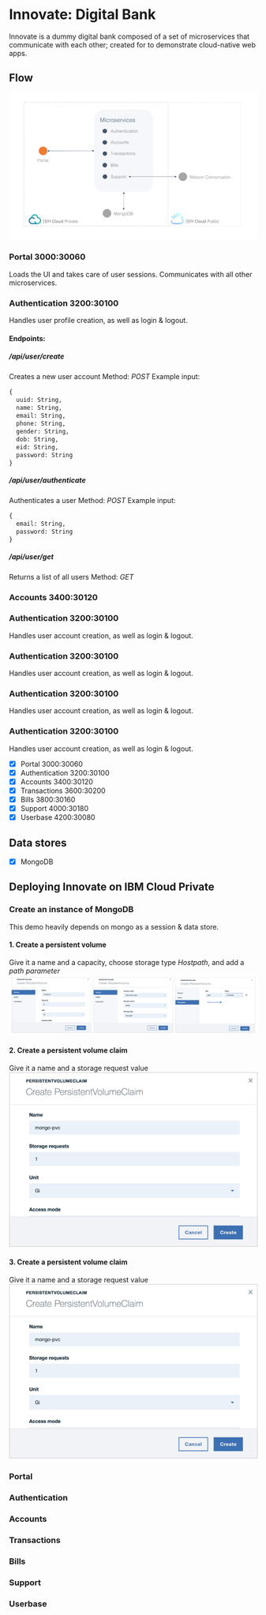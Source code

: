 # Innovate: Digital Bank
Innovate is a dummy digital bank composed of a set of microservices that communicate with each other; created for to demonstrate cloud-native web apps.
<!-- A live version deployed on a kubernetes cluster in IBM Cloud is available here: -->

## Flow
![Demo architecture](docs/flow.png)

### Portal 3000:30060
Loads the UI and takes care of user sessions. Communicates with all other microservices.

### Authentication 3200:30100
Handles user profile creation, as well as login & logout.
#### Endpoints:
##### /api/user/create
Creates a new user account
Method: *POST*
Example input:
```
{
  uuid: String,
  name: String,
  email: String,
  phone: String,
  gender: String,
  dob: String,
  eid: String,
  password: String
}
```

##### /api/user/authenticate
Authenticates a user
Method: *POST*
Example input:
```
{
  email: String,
  password: String
}
```

##### /api/user/get
Returns a list of all users
Method: *GET*

### Accounts 3400:30120


### Authentication 3200:30100
Handles user account creation, as well as login & logout.

### Authentication 3200:30100
Handles user account creation, as well as login & logout.

### Authentication 3200:30100
Handles user account creation, as well as login & logout.

### Authentication 3200:30100
Handles user account creation, as well as login & logout.

- [x] Portal 3000:30060
- [x] Authentication 3200:30100
- [x] Accounts 3400:30120
- [x] Transactions 3600:30200
- [x] Bills 3800:30160
- [x] Support 4000:30180
- [x] Userbase 4200:30080

## Data stores

- [x] MongoDB



## Deploying Innovate on IBM Cloud Private

### Create an instance of MongoDB
This demo heavily depends on mongo as a session & data store.

#### 1. Create a persistent volume
Give it a name and a capacity, choose storage type _*Hostpath*_, and add a _*path parameter*_
![Persistent Volume](docs/1.png)

#### 2. Create a persistent volume claim
Give it a name and a storage request value
![Persistent Volume Claim](docs/2.png)

#### 3. Create a persistent volume claim
Give it a name and a storage request value
![Persistent Volume Claim](docs/2.png)


### Portal
### Authentication
### Accounts
### Transactions
### Bills
### Support
### Userbase
